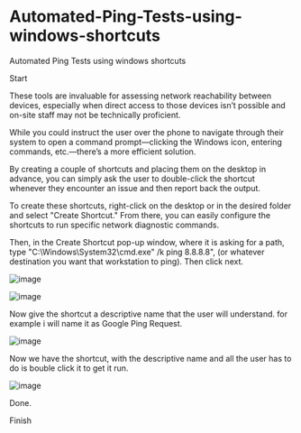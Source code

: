 # Automated-Ping-Tests-using-windows-shortcuts
Automated Ping Tests using windows shortcuts 

Start

These tools are invaluable for assessing network reachability between devices, especially when direct access to those devices isn’t possible and on-site staff may not be technically proficient.

While you could instruct the user over the phone to navigate through their system to open a command prompt—clicking the Windows icon, entering commands, etc.—there’s a more efficient solution. 

By creating a couple of shortcuts and placing them on the desktop in advance, you can simply ask the user to double-click the shortcut whenever they encounter an issue and then report back the output.

To create these shortcuts, right-click on the desktop or in the desired folder and select "Create Shortcut." From there, you can easily configure the shortcuts to run specific network diagnostic commands.

Then, in the Create Shortcut pop-up window, where it is asking for a path, type "C:\Windows\System32\cmd.exe" /k ping 8.8.8.8",
(or whatever destination you want that workstation to ping). Then click next.

![image](https://github.com/user-attachments/assets/5909ed12-0385-4f1c-b9df-8e3ed78c3737)


![image](https://github.com/user-attachments/assets/69b00830-7983-4136-a76e-5df9facb55cd)


Now give the shortcut a descriptive name that the user will understand. for example i will name it as Google Ping Request. 

![image](https://github.com/user-attachments/assets/49c61d21-07ab-46bb-bd97-5c2a5fa514ac)


Now we have the shortcut, with the descriptive name and all the user has to do is bouble click it to get it run.

![image](https://github.com/user-attachments/assets/4da5815d-4c60-42d0-bab6-4bbf1a13716d)

Done.

Finish



